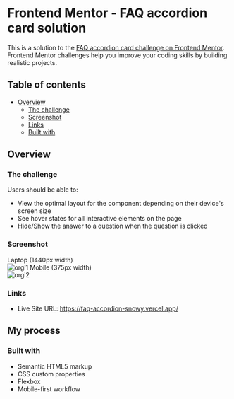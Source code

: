 # Frontend Mentor - FAQ accordion card solution

This is a solution to the [FAQ accordion card challenge on Frontend Mentor](https://www.frontendmentor.io/challenges/faq-accordion-card-XlyjD0Oam). Frontend Mentor challenges help you improve your coding skills by building realistic projects.

## Table of contents

- [Overview](#overview)
  - [The challenge](#the-challenge)
  - [Screenshot](#screenshot)
  - [Links](#links)
  - [Built with](#built-with)



## Overview

### The challenge

Users should be able to:

- View the optimal layout for the component depending on their device's screen size
- See hover states for all interactive elements on the page
- Hide/Show the answer to a question when the question is clicked

### Screenshot
Laptop (1440px width)<br>
![orgi1](https://user-images.githubusercontent.com/69897943/121032558-0a8d3880-c7b4-11eb-9a20-24cfcb244999.PNG)
Mobile (375px width)<br>![orgi2](https://user-images.githubusercontent.com/69897943/121032586-111bb000-c7b4-11eb-8d75-c10c6e8cb8d2.PNG)




### Links

- Live Site URL: https://faq-accordion-snowy.vercel.app/

## My process

### Built with

- Semantic HTML5 markup
- CSS custom properties
- Flexbox
- Mobile-first workflow



